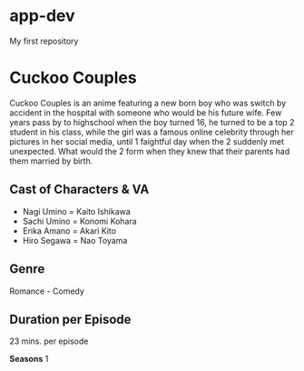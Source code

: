 # app-dev
My first repository
# **Cuckoo Couples**
Cuckoo Couples is an anime featuring a new born boy who was switch by accident in the hospital with someone who would be his future wife. Few years pass by to highschool when the boy turned 16, he turned to be a top 2 student in his class, while the girl was a famous online celebrity through her pictures in her social media, until 1 faightful day when the 2 suddenly met unexpected. What would the 2 form when they knew that their parents had them married by birth. 


## **Cast of Characters & VA**
- Nagi Umino = Kaito Ishikawa
- Sachi Umino = Konomi Kohara
- Erika Amano = Akari Kito
- Hiro Segawa = Nao Toyama

## **Genre**
Romance - Comedy

## **Duration per Episode**
23 mins. per episode

**Seasons** 
1
